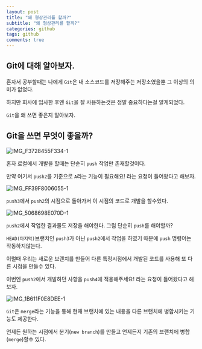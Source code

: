 ```yaml
---
layout: post
title: "왜 형상관리를 할까?"
subtitle: "왜 형상관리를 할까?"
categories: github
tags: github
comments: true
---
```


## Git에 대해 알아보자.

혼자서 공부할때는 나에게 `Git`은 내 소스코드를 저장해주는 저장소였을뿐 그 이상의 의미가 없었다.

하지만 회사에 입사한 후엔 `Git`을 잘 사용하는것은 정말 중요하다는걸 알게되었다.

`Git`을 왜 쓰면 좋은지 알아보자.

## Git을 쓰면 무엇이 좋을까?

![IMG_F3728455F334-1](https://user-images.githubusercontent.com/56789064/210329241-951c6496-8d9f-4628-81ac-133dbba50c35.jpeg)

혼자 로컬에서 개발을 할때는 단순히 `push` 작업만 존재할것이다.

만약 여기서 `push2`를 기준으로 `A`라는 기능이 필요해요! 라는 요청이 들어왔다고 해보자.

![IMG_FF39F8006055-1](https://user-images.githubusercontent.com/56789064/210330141-c2a0b583-351d-430c-887f-de1175eabf43.jpeg)

`push3`에서 `push2`의 시점으로 돌아가서 이 시점의 코드로 개발을 할수있다.

![IMG_5068698E070D-1](https://user-images.githubusercontent.com/56789064/210330148-f42b2fb4-a776-4420-ba25-a4ee12241e0f.jpeg)

`push2`에서 작업한 결과물도 저장을 해야한다. 그럼 단순히 `push`를 해야할까?

`HEAD(마지막)`브랜치인 `push3`가 아닌 `push2`에서 작업을 하였기 때문에 `push` 명령어는 작동하지않는다.

이럴때 우리는 새로운 브랜치를 만들어 다른 특정시점에서 개발된 코드를 사용해 또 다른 시점을 만들수 있다.

이번엔 `push2`에서 개발하던 사항을 `push4`에 적용해주세요! 라는 요청이 들어왔다고 해보자.

![IMG_1B611F0E8DEE-1](https://user-images.githubusercontent.com/56789064/210330791-22edc5e5-5b6d-4a5b-8ef1-e27c23e2d0f1.jpeg)

`Git`은 `merge`라는 기능을 통해 현재 브랜치에 있는 내용을 다른 브랜치에 병합시키는 기능도 제공한다.

언제든 원하는 시점에서 분기(`new branch`)를 만들고 언제든지 기존의 브랜치에 병합(`merge`)할수 있다.

